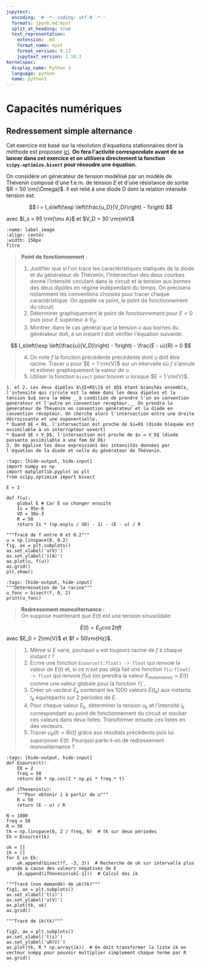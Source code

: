 ```yaml
---
jupytext:
  encoding: '# -*- coding: utf-8 -*-'
  formats: ipynb,md:myst
  split_at_heading: true
  text_representation:
    extension: .md
    format_name: myst
    format_version: 0.13
    jupytext_version: 1.10.3
kernelspec:
  display_name: Python 3
  language: python
  name: python3
---
```

# Capacités numériques

## Redressement simple alternance

Cet exercice est basé sur la résolution d'équations stationnaires dont la méthode est proposée [ici](https://pcsi3physiquestan.github.io/capacites_numeriques/equation_stationnaire.html). __On fera l'activité correspondate avant de se lancer dans cet exercice et on utilisera directement la fonction `scipy.optimize.bisect` pour résoudre une équation.__

On considère un générateur de tension modélisé par un modèle de Thévenin composé d'une f.e.m. de tension $E$ et d'une résistance de sortie $R = 50 \rm{\Omega}$. Il est relié à une diode $D$ dont la relation intensité tension est:

$$
i = I_s\left(\exp \left(\frac{u_D}{V_D}\right) - 1\right)
$$

avec $I_s = 95 \rm{\mu A}$ et $V_D = 30 \rm{mV}$

```{figure} ./images/diode.png
:name: label_image
:align: center
:width: 150px
Titre
```

> __Point de fonctionnement__ :  
> 1. Justifier que si l'on trace les caractéristiques statiques de la diode et du générateur de Thévenin, l'intersection des deux courbes donne l'intensité circulant dans le circuit et la tension aux bornes des deux dipôles en régime indépendant du temps. On précisera notamment les conventions choisies pour tracer chaque caractéristique. On appelle ce point, le point de fonctionnement du circuit.
> 2. Déterminer graphiquement le point de fonctionnement pour $E < 0$ puis pour $E$ supérieur à $V_D$.
> 3. Montrer, dans le cas général que la tension $u$ aux bornes du générateur doit, à un instant $t$ doit vérifier l'équation suivante:

$$
I_s\left(\exp \left(\frac{u}{V_D}\right) - 1\right) - \frac{E - u}{R} = 0
$$

> 4. On note $f$ la fonction précédente précédente dont $u$ doit être racine. Tracer $u$ pour $E = 1 \rm{V}$ sur un intervalle où $f$ s'annule et estimer graphiquement la valeur de $u$.
> 5. Utiliser la fonction `bisect` pour trouver $u$ lorsque $E = 1 \rm{V}$.

```{dropdown} Réponses aux questions théoriques
1. et 2. Les deux dipôles $\{E+RS\}$ et $D$ étant branchés ensemble, l'intensité qui circule est la même dans les deux dipoles et la tension $u$ sera la même __à condition de prendre l'un en convention générateur et l'autre en convention récepteur.__ On prendra le générateur de Thévenin en convention générateur et la diode en convention récepteur. On cherche alors l'intersection entre une droite décroissante et une exponentielle.
* Quand $E < 0$, l'intersection est proche de $i=0$ (diode bloquée est assimilable à un interrupteur ouvert)
* Quand $E > V_D$, l'intersection est proche de $u = V_D$ (diode passante assimilable à une fem $V_D$)
3. On égalise les deux expressions des intensités données par l'équation de la diode et celle du générateur de Thévenin.
```

```{code-cell} ipython3
:tags: [hide-output, hide-input]
import numpy as np
import matplotlib.pyplot as plt
from scipy.optimize import bisect

E = 1

def f(u):
    global E # Car E va changer ensuite
    Is = 95e-6
    VD = 30e-3
    R = 50
    return Is * (np.exp(u / VD) - 1) - (E - u) / R
  
"""Tracé de f entre 0 et 0.2"""
u = np.linspace(0, 0.2)
fig, ax = plt.subplots()
ax.set_xlabel('u(V)')
ax.set_ylabel('i(A)')
ax.plot(u, f(u))
ax.grid()
plt.show()

```
```{code-cell} ipython3
:tags: [hide-output, hide-input]
"""Détermination de la racine"""
u_fonc = bisect(f, 0, 2)
print(u_fonc)

```

> __Redressement monoalternance :__  
On suppose maintenant que $E(t)$ est une tension sinusoïdale:

$$
E(t) = E_0 \cos 2 \pi f t
$$
avec $E_0 = 2\rm{V}$ et $f = 50\rm{Hz}$.

> 1. Même si $E$ varie, pourquoi $u$ est toujours racine de $f$ à chaque instant $t$ ?
> 2. Ecrire une fonction `Esource(t:float) -> float` qui renvoie la valeur de $E(t)$ et, si ce n'est pas déjà fait une fonction `f(u:float) -> float` qui renvoie $f(u)$ (on prendra la valeur $E_{instantanee} = E(t)$ comme une valeur globale pour la fonction `f`)`.
> 3. Créer un vecteur $E_k$ contenant les 1000 valeurs $E(t_k)$ aux instants $t_k$ équirépartis sur 2 périodes de $E$.
> 4. Pour chaque valeur $E_k$, déterminer la tension $u_k$ et l'intensité $i_k$ correspondant au point de fonctionnement du circuit et stocker ces valeurs dans deux listes. Transformer ensuite ces listes en des vecteurs.
> 5. Tracer $u_R(t)= R i(t)$ grâce aux résultats précédents puis lui superposer $E(t)$. Pourquoi parle-t-on de redressement monoalternance ?


```{code-cell} ipython3
:tags: [hide-output, hide-input]
def Esource(t):
    E0 = 2
    freq = 50
    return E0 * np.cos(2 * np.pi * freq * t)

def iThevenin(u):
    """Pour obtenir i à partir de u"""
    R = 50
    return (E - u) / R

N = 1000
freq = 50
R = 50
tk = np.linspace(0, 2 / freq, N)  # tk sur deux périodes
Ek = Esource(tk)

uk = []
ik = []
for E in Ek:
    uk.append(bisect(f, -3, 3))  # Recherche de uk sur intervalle plus grande à cause des valeurs négatives de E
    ik.append(iThevenin(uk[-1]))  # Calcul des ik

"""Tracé (non demandé) de uk(tk)"""
fig1, ax = plt.subplots()
ax.set_xlabel('t(s)')
ax.set_ylabel('u(V)')
ax.plot(tk, uk)
ax.grid()

"""Tracé de ik(tk)"""

fig2, ax = plt.subplots()
ax.set_xlabel('t(s)')
ax.set_ylabel('uR(V)')
ax.plot(tk, R * np.array(ik))  # On doit transformer la liste ik en vecteur numpy pour pouvoir multiplier simplement chaque terme par R
ax.grid()

```